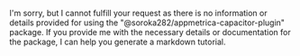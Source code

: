 I'm sorry, but I cannot fulfill your request as there is no information or details provided for using the "@soroka282/appmetrica-capacitor-plugin" package. If you provide me with the necessary details or documentation for the package, I can help you generate a markdown tutorial.